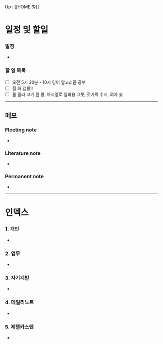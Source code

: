 Up : [[HOME 🌎]]

# 일정 및 할일
### 일정
- 

### 할 일 목록
 
- [ ]  오전 5시 30분 - 10시 영어 알고리즘 공부 
- [ ] 월 화 캠핑!! 
- [ ] 물 콜라   고기 캔 콩, 마시멜로 일회용 그릇, 젓가락 수저, 의자 숯

---

## 메모

### Fleeting note
- 

### Literature note
- 

### Permanent note
- 

---

# 인덱스
### 1. 개인 
- 
### 2. 업무
- 
### 3. 자기계발
- 
### 4. 데일리노트
- 
### 5. 제텔카스텐
- 